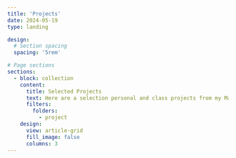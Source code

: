 ```yaml
---
title: 'Projects'
date: 2024-05-19
type: landing

design:
  # Section spacing
  spacing: '5rem'

# Page sections
sections:
  - block: collection
    content:
      title: Selected Projects
      text: Here are a selection personal and class projects from my Master's.
      filters:
        folders:
          - project
    design:
      view: article-grid
      fill_image: false
      columns: 3
---
```

